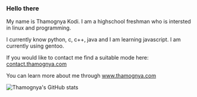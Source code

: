 ### Hello there

My name is Thamognya Kodi. I am a highschool freshman who is intersted in linux and programming.

I currently know python, c, c++, java and I am learning javascript. I am currently using gentoo.

If you would like to contact me find a suitable mode here: <a href="https://contact.thamognya.com" target="_blank">contact.thamognya.com</a>

You can learn more about me through <a href="https://www.thamognya.com" target="_blank">www.thamognya.com</a>

![Thamognya's GitHub stats](https://github-readme-stats.vercel.app/api?username=ThamognyaKodi&count_private=true&theme=graywhite)
